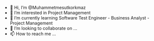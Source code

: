 - 👋 Hi, I’m @Muhammetmesutkorkmaz
- 👀 I’m interested in Project Management 
- 🌱 I’m currently learning Software Test Engineer - Business Analyst - Project Management 
- 💞️ I’m looking to collaborate on ...
- 📫 How to reach me ...

